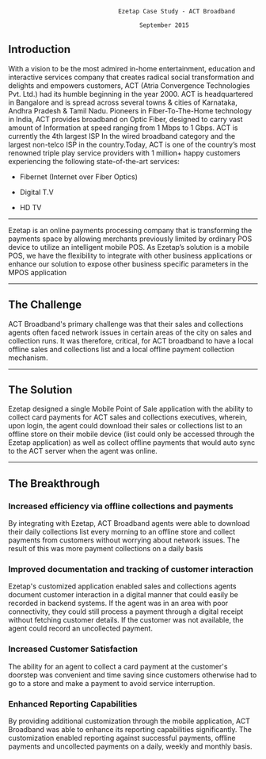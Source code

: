 
                                   Ezetap Case Study - ACT Broadband

                                         September 2015


## Introduction

With a vision to be the most admired in-home entertainment, education and
interactive services company that creates radical social transformation and
delights and empowers customers, ACT (Atria Convergence Technologies Pvt. Ltd.)
had its humble beginning in the year 2000. ACT is headquartered in Bangalore and
is spread across several towns & cities of Karnataka, Andhra Pradesh & Tamil
Nadu. Pioneers in Fiber-To-The-Home technology in India, ACT provides broadband
on Optic Fiber, designed to carry vast amount of Information at speed ranging
from 1 Mbps to 1 Gbps. ACT is currently the 4th largest ISP In the wired
broadband category and the largest non-telco ISP in the country.Today, ACT is
one of the country’s most renowned triple play service providers with 1 million+
happy customers experiencing the following state-of-the-art services:

-   Fibernet (Internet over Fiber Optics)

-   Digital T.V

-   HD TV

---
 
Ezetap is an online payments processing company that is transforming the
payments space by allowing merchants previously limited by ordinary POS device
to utilize an intelligent mobile POS. As Ezetap’s solution is a mobile POS, we
have the flexibility to integrate with other business applications or enhance
our solution to expose other business specific parameters in the MPOS
application

---

## The Challenge

ACT Broadband's primary challenge was that their sales and collections agents often faced network issues in certain areas of the city on sales and collection runs. It was therefore, critical, for ACT broadband to have a local offline sales and collections list and a local offline payment collection mechanism.

---

## The Solution

Ezetap designed a single Mobile Point of Sale application with the ability to collect card payments for ACT sales and collections executives, wherein, upon login, the agent could download their sales or collections list to an offline store on their mobile device (list could only be accessed through the Ezetap application) as well as collect offline payments that would auto sync to the ACT server when the agent was online.	

---

## The Breakthrough

### Increased efficiency via offline collections and payments ###

By integrating with Ezetap, ACT Broadband agents were able to download their daily collections list every morning to an offline store and collect payments from customers without worrying about network issues. The result of this was more payment collections on a daily basis

### Improved documentation and tracking of customer interaction ###

Ezetap's customized application enabled sales and collections agents document customer interaction in a digital manner that could easily be recorded in backend systems. If the agent was in an area with poor connectivity, they could still process a payment through a digital receipt without fetching customer details. If the customer was not available, the agent could record an uncollected payment.

### Increased Customer Satisfaction ###

The ability for an agent to collect a card payment at the customer's doorstep was convenient and time saving since customers otherwise had to go to a store and make a payment to avoid service interruption.

### Enhanced Reporting Capabilities ###

By providing additional customization through the mobile application, ACT Broadband was able to enhance its reporting capabilities significantly. The customization enabled reporting against successful payments, offline payments and  uncollected payments on a daily, weekly and monthly basis. 

